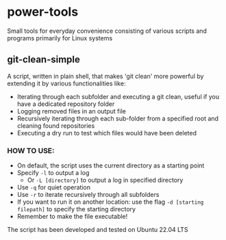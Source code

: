 # power-tools
Small tools for everyday convenience consisting of various scripts and programs primarily for Linux systems

## git-clean-simple
A script, written in plain shell, that makes 'git clean' more powerful by extending it by various functionalities like:
  - Iterating through each subfolder and executing a git clean, useful if you have a dedicated repository folder
  - Logging removed files in an output file
  - Recursively iterating through each sub-folder from a specified root and cleaning found repositories
  - Executing a dry run to test which files would have been deleted

### HOW TO USE:
- On default, the script uses the current directory as a starting point
- Specify `-l` to output a log
  - Or `-L [directory]` to output a log in specified directory
- Use `-q` for quiet operation
- Use `-r` to iterate recursively through all subfolders
- If you want to run it on another location: use the flag `-d [starting filepath]` to specify the starting directory
- Remember to make the file executable!

The script has been developed and tested on Ubuntu 22.04 LTS
